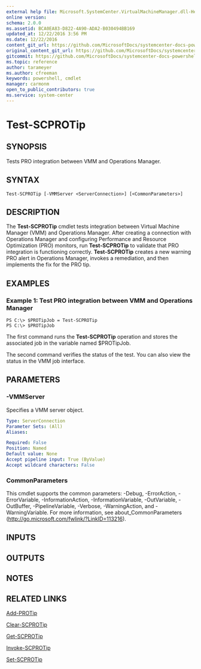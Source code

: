 ```yaml
---
external help file: Microsoft.SystemCenter.VirtualMachineManager.dll-Help.xml
online version: 
schema: 2.0.0
ms.assetid: BCA0EA83-D822-4A90-ADA2-B030494BB169
updated_at: 12/22/2016 3:56 PM
ms.date: 12/22/2016
content_git_url: https://github.com/MicrosoftDocs/systemcenter-docs-powershell/blob/master/systemcenter-cmdlets/SystemCenter2016/VirtualMachineManager/vlatest/Test-SCPROTip.md
original_content_git_url: https://github.com/MicrosoftDocs/systemcenter-docs-powershell/blob/master/systemcenter-cmdlets/SystemCenter2016/VirtualMachineManager/vlatest/Test-SCPROTip.md
gitcommit: https://github.com/MicrosoftDocs/systemcenter-docs-powershell/blob/96e5647587661652225fbdd2c797cd4d59d542bc/systemcenter-cmdlets/SystemCenter2016/VirtualMachineManager/vlatest/Test-SCPROTip.md
ms.topic: reference
author: tarameyer
ms.author: cfreeman
keywords: powershell, cmdlet
manager: carmonm
open_to_public_contributors: true
ms.service: system-center
---
```


# Test-SCPROTip

## SYNOPSIS
Tests PRO integration between VMM and Operations Manager.

## SYNTAX

```
Test-SCPROTip [-VMMServer <ServerConnection>] [<CommonParameters>]
```

## DESCRIPTION
The **Test-SCPROTip** cmdlet tests integration between Virtual Machine Manager (VMM) and Operations Manager.
After creating a connection with Operations Manager and configuring Performance and Resource Optimization (PRO) monitors, run **Test-SCPROTip** to validate that PRO integration is functioning correctly.
**Test-SCPROTip** creates a new warning PRO alert in Operations Manager, invokes a remediation, and then implements the fix for the PRO tip.

## EXAMPLES

### Example 1: Test PRO integration between VMM and Operations Manager
```
PS C:\> $PROTipJob = Test-SCPROTip
PS C:\> $PROTipJob
```

The first command runs the **Test-SCPROTip** operation and stores the associated job in the variable named $PROTipJob.

The second command verifies the status of the test.
You can also view the status in the VMM job interface.

## PARAMETERS

### -VMMServer
Specifies a VMM server object.

```yaml
Type: ServerConnection
Parameter Sets: (All)
Aliases: 

Required: False
Position: Named
Default value: None
Accept pipeline input: True (ByValue)
Accept wildcard characters: False
```

### CommonParameters
This cmdlet supports the common parameters: -Debug, -ErrorAction, -ErrorVariable, -InformationAction, -InformationVariable, -OutVariable, -OutBuffer, -PipelineVariable, -Verbose, -WarningAction, and -WarningVariable. For more information, see about_CommonParameters (http://go.microsoft.com/fwlink/?LinkID=113216).

## INPUTS

## OUTPUTS

## NOTES

## RELATED LINKS

[Add-PROTip](xref:SystemCenter2016/VirtualMachineManager/vlatest/Add-PROTip.md)

[Clear-SCPROTip](xref:SystemCenter2016/VirtualMachineManager/vlatest/Clear-SCPROTip.md)

[Get-SCPROTip](xref:SystemCenter2016/VirtualMachineManager/vlatest/Get-SCPROTip.md)

[Invoke-SCPROTip](xref:SystemCenter2016/VirtualMachineManager/vlatest/Invoke-SCPROTip.md)

[Set-SCPROTip](xref:SystemCenter2016/VirtualMachineManager/vlatest/Set-SCPROTip.md)

